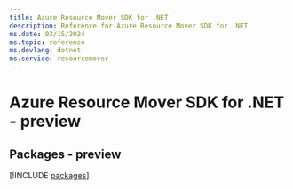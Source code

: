 ```yaml
---
title: Azure Resource Mover SDK for .NET
description: Reference for Azure Resource Mover SDK for .NET
ms.date: 03/15/2024
ms.topic: reference
ms.devlang: dotnet
ms.service: resourcemover
---
```

# Azure Resource Mover SDK for .NET - preview
## Packages - preview
[!INCLUDE [packages](resource-mover-index.md)]